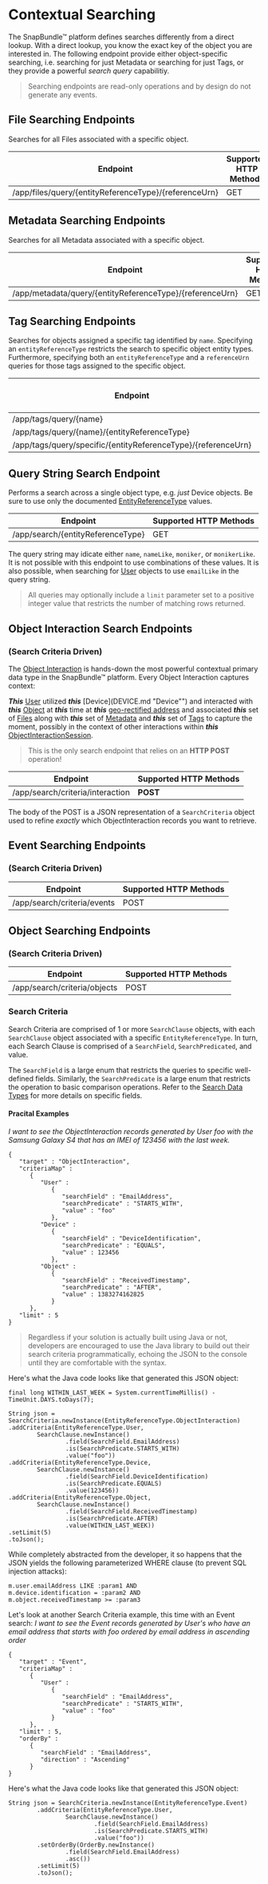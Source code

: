# Contextual Searching
The SnapBundle™ platform defines searches differently from a direct lookup. With a direct lookup, you know the exact key of the object you are interested in. The following endpoint provide either object-specific searching, i.e. searching for just Metadata or searching for just Tags, or they provide a powerful _search query_ capabilitiy.

> Searching endpoints are read-only operations and by design do not generate any events.

## File Searching Endpoints
Searches for all Files associated with a specific object.

Endpoint | Supported HTTP Methods
------------ | ------------- 
/app/files/query/{entityReferenceType}/{referenceUrn} | GET |

## Metadata Searching Endpoints
Searches for all Metadata associated with a specific object.

Endpoint | Supported HTTP Methods
------------ | ------------- 
/app/metadata/query/{entityReferenceType}/{referenceUrn} | GET

## Tag Searching Endpoints
Searches for objects assigned a specific tag identified by `name`. Specifying an `entityReferenceType` restricts the search to specific object entity types. Furthermore, specifying both an `entityReferenceType` and a `referenceUrn` queries for those tags assigned to the specific object.  

Endpoint | Supported HTTP Methods
------------ | ------------- 
/app/tags/query/{name} | GET
/app/tags/query/{name}/{entityReferenceType} | GET
/app/tags/query/specific/{entityReferenceType}/{referenceUrn} | GET

## Query String Search Endpoint
Performs a search across a single object type, e.g. _just_ Device objects. Be sure to use only the documented [EntityReferenceType](DATA_TYPES.md "EntityReferenceType") values.

Endpoint | Supported HTTP Methods
------------ | ------------- 
/app/search/{entityReferenceType} | GET

The query string may idicate either `name`, `nameLike`, `moniker`, or `monikerLike`. It is not possible with this endpoint to use combinations of these values. It is also possible, when searching for [User](USER.md "User") objects to use `emailLike` in the query string. 

> All queries may optionally include a `limit` parameter set to a positive integer value that restricts the number of matching rows returned.

## Object Interaction Search Endpoints
### (Search Criteria Driven)
The [Object Interaction](OBJECT_INTERACTION.md "Object Interaction") is hands-down the most powerful contextual primary data type in the SnapBundle™ platform. Every Object Interaction captures context:


**_This_** [User](USER.md "User") utilized **_this_** [Device](DEVICE.md "Device"") and interacted with **_this_** [Object](OBJECT.md "Object") at **_this_** time at **_this_** [geo-rectified address](OBJECT_ADDRESS.md "Object Address") and associated **_this_** set of [Files](FILE.md "File") along with **_this_** set of [Metadata](METADATA.md "Metadata") and **_this_** set of [Tags](TAG.md "Tag") to capture the moment, possibly in the context of other interactions within **_this_** [ObjectInteractionSession](OBJECT_INTERACTION_SESSION.md "ObjectInteractionSession").  

> This is the only search endpoint that relies on an **HTTP POST** operation!  

Endpoint | Supported HTTP Methods
------------ | ------------- 
/app/search/criteria/interaction | **POST**

The body of the POST is a JSON representation of a `SearchCriteria` object used to refine _exactly_ which ObjectInteraction records you want to retrieve.

## Event Searching Endpoints 
### (Search Criteria Driven)

Endpoint | Supported HTTP Methods
------------ | ------------- 
/app/search/criteria/events | POST

## Object Searching Endpoints 
### (Search Criteria Driven)

Endpoint | Supported HTTP Methods
------------ | ------------- 
/app/search/criteria/objects | POST

### Search Criteria
Search Criteria are comprised of 1 or more `SearchClause` objects, with each `SearchClause` object associated with a specific `EntityReferenceType`. In turn, each Search Clause is comprised of a `SearchField`, `SearchPredicated`, and value.

The `SearchField` is a large enum that restricts the queries to specific well-defined fields. Similarly, the `SearchPredicate` is a large enum that restricts the operation to basic comparison operations. Refer to the [Search Data Types](DATA_TYPES.md "Search Data Types") for more details on specific fields.

#### Pracital Examples
_I want to see the ObjectInteraction records generated by User foo with the Samsung Galaxy S4 that has an IMEI of 123456 with the last week._

````
{
   "target" : "ObjectInteraction",
   "criteriaMap" :
      {
         "User" :
            {
               "searchField" : "EmailAddress",
               "searchPredicate" : "STARTS_WITH",
               "value" : "foo"
            },
         "Device" :
            {
               "searchField" : "DeviceIdentification",
               "searchPredicate" : "EQUALS",
               "value" : 123456
            },
         "Object" :
            {
               "searchField" : "ReceivedTimestamp",
               "searchPredicate" : "AFTER",
               "value" : 1383274162825
            }
      },
   "limit" : 5
}
````
> Regardless if your solution is actually built using Java or not, developers are encouraged to use the Java library to build out their search criteria programmatically, echoing the JSON to the console until they are comfortable with the syntax.

Here's what the Java code looks like that generated this JSON object:

````
final long WITHIN_LAST_WEEK = System.currentTimeMillis() - TimeUnit.DAYS.toDays(7);

String json = SearchCriteria.newInstance(EntityReferenceType.ObjectInteraction)
.addCriteria(EntityReferenceType.User,
        SearchClause.newInstance()
                .field(SearchField.EmailAddress)
                .is(SearchPredicate.STARTS_WITH)
                .value("foo"))
.addCriteria(EntityReferenceType.Device,
        SearchClause.newInstance()
                .field(SearchField.DeviceIdentification)
                .is(SearchPredicate.EQUALS)
                .value(123456))
.addCriteria(EntityReferenceType.Object,
        SearchClause.newInstance()
                .field(SearchField.ReceivedTimestamp)
                .is(SearchPredicate.AFTER)
                .value(WITHIN_LAST_WEEK))
.setLimit(5)
.toJson();
````

While completely abstracted from the developer, it so happens that the JSON yields the following parameterized WHERE clause (to prevent SQL injection attacks):

````
m.user.emailAddress LIKE :param1 AND 
m.device.identification = :param2 AND 
m.object.receivedTimestamp >= :param3
````
Let's look at another Search Criteria example, this time with an Event search:
_I want to see the Event records generated by User's who have an email address that starts with foo ordered by email address in ascending order_

````
{
   "target" : "Event",
   "criteriaMap" :
      {
         "User" :
            {
               "searchField" : "EmailAddress",
               "searchPredicate" : "STARTS_WITH",
               "value" : "foo"
            }
      },
   "limit" : 5,
   "orderBy" :
      {
         "searchField" : "EmailAddress",
         "direction" : "Ascending"
      }
}
````

Here's what the Java code looks like that generated this JSON object:

````
String json = SearchCriteria.newInstance(EntityReferenceType.Event)
        .addCriteria(EntityReferenceType.User,
                SearchClause.newInstance()
                        .field(SearchField.EmailAddress)
                        .is(SearchPredicate.STARTS_WITH)
                        .value("foo"))
        .setOrderBy(OrderBy.newInstance()
                .field(SearchField.EmailAddress)
                .asc())
        .setLimit(5)
        .toJson();

````